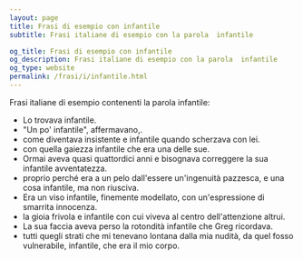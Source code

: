 ```yaml
---
layout: page
title: Frasi di esempio con infantile 
subtitle: Frasi italiane di esempio con la parola  infantile

og_title: Frasi di esempio con infantile 
og_description: Frasi italiane di esempio con la parola  infantile
og_type: website
permalink: /frasi/i/infantile.html
---
```


Frasi italiane di esempio contenenti la parola infantile:


- Lo trovava infantile.
- "Un po' infantile", affermavano,.
- come diventava insistente e infantile quando scherzava con lei.
- con quella gaiezza infantile che era una delle sue.
- Ormai aveva quasi quattordici anni e bisognava correggere la sua infantile avventatezza.
- proprio perché era a un pelo dall'essere un'ingenuità pazzesca, e una cosa infantile, ma non riusciva.
- Era un viso infantile, finemente modellato, con un'espressione di smarrita innocenza.
- la gioia frivola e infantile con cui viveva al centro dell'attenzione altrui.
- La sua faccia aveva perso la rotondità infantile che Greg ricordava.
- tutti quegli strati che mi tenevano lontana dalla mia nudità, da quel fosso vulnerabile, infantile, che era il mio corpo.
